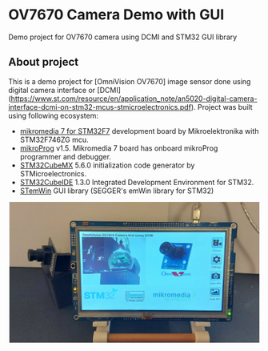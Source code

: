 # OV7670 Camera Demo with GUI
 Demo project for OV7670 camera using DCMI and STM32 GUI library
## About project
This is a demo project for [OmniVision OV7670] image sensor done using digital camera interface or [DCMI] (https://www.st.com/resource/en/application_note/an5020-digital-camera-interface-dcmi-on-stm32-mcus-stmicroelectronics.pdf). Project was built using following ecosystem:

 - [mikromedia 7 for STM32F7](https://www.mikroe.com/mikromedia-7-stm32f7) development board by Mikroelektronika with STM32F746ZG mcu.
 - [mikroProg](https://www.mikroe.com/mikroprog-stm32) v1.5. Mikromedia 7 board has onboard mikroProg programmer and debugger.
 - [STM32CubeMX](https://www.st.com/en/development-tools/stm32cubemx.html?sc=stm32cubemx) 5.6.0 initialization code generator by STMicroelectronics.
 - [STM32CubeIDE](https://www.st.com/en/development-tools/stm32cubeide.html) 1.3.0 Integrated Development Environment for STM32.
 - [STemWin](https://www.st.com/en/embedded-software/stemwin.html) GUI library (SEGGER's emWin library for STM32)


<p align="center">
<img src="https://github.com/OptoLAB/OV7670-Camera-Demo-with-GUI/blob/main/img/photo.jpg" width="500"/>
</p>
